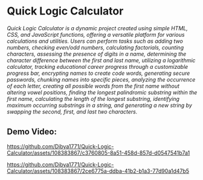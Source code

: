 # Quick Logic Calculator
###### Quick Logic Calculator is a dynamic project created using simple HTML, CSS, and JavaScript functions, offering a versatile platform for various calculations and utilities. Users can perform tasks such as adding two numbers, checking even/odd numbers, calculating factorials, counting characters, assessing the presence of digits in a name, determining the character difference between the first and last name, utilizing a logarithmic calculator, tracking educational career progress through a customizable progress bar, encrypting names to create code words, generating secure passwords, chunking names into specific pieces, analyzing the occurrence of each letter, creating all possible words from the first name without altering vowel positions, finding the longest palindromic substring within the first name, calculating the length of the longest substring, identifying maximum occurring substrings in a string, and generating a new string by swapping the second, first, and last two characters.  
## Demo Video:


https://github.com/Dibya1771/Quick-Logic-Calculator/assets/108383867/c3760805-8a51-458d-857d-d0547541b7a1  

https://github.com/Dibya1771/Quick-Logic-Calculator/assets/108383867/2ce6775a-ddba-41b2-b1a3-77d90a1d47b5

